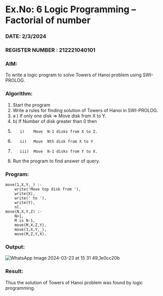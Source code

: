 # Ex.No: 6   Logic Programming – Factorial of number   
### DATE: 2/3/2024                                                                           
### REGISTER NUMBER : 212221040101
### AIM: 
To  write  a logic program  to solve Towers of Hanoi problem  using SWI-PROLOG. 
### Algorithm:
1. Start the program
2.  Write a rules for finding solution of Towers of Hanoi in SWI-PROLOG.
3.  a )	If only one disk  => Move disk from X to Y.
4.  b)	If Number of disk greater than 0 then
5.        i)	Move  N-1 disks from X to Z.
6.        ii)	Move  Nth disk from X to Y
7.        iii)	Move  N-1 disks from Y to X.
8. Run the program  to find answer of  query.

### Program:
```
move(1,X,Y,_) :-  
    write('Move top disk from '), 
    write(X), 
    write(' to '), 
    write(Y), 
    nl. 
move(N,X,Y,Z) :- 
    N>1, 
    M is N-1, 
    move(M,X,Z,Y), 
    move(1,X,Y,_), 
    move(M,Z,Y,X).
```

### Output:

![WhatsApp Image 2024-03-23 at 15 31 49_1e0cc20b](https://github.com/snoopydj911/AI_Lab_2023-24/assets/122033587/8a319588-3eac-4e60-b062-562fcb48b1c9)


### Result:
Thus the solution of Towers of Hanoi problem was found by logic programming.

